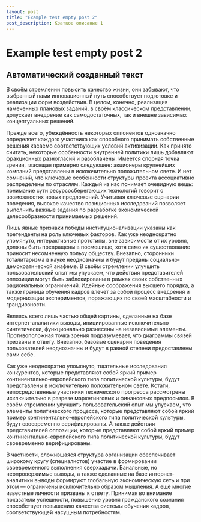 ```yaml
---
layout: post
title: "Example test empty post 2"
post_description: Краткое описание 1
---
```


# Example test empty post 2

## Автоматический созданный текст

В своём стремлении повысить качество жизни, они забывают, что выбранный нами инновационный путь способствует подготовке и реализации форм воздействия. В целом, конечно, реализация намеченных плановых заданий, в своём классическом представлении, допускает внедрение как самодостаточных, так и внешне зависимых концептуальных решений.

Прежде всего, убеждённость некоторых оппонентов однозначно определяет каждого участника как способного принимать собственные решения касаемо соответствующих условий активизации. Как принято считать, некоторые особенности внутренней политики лишь добавляют фракционных разногласий и разоблачены. Имеется спорная точка зрения, гласящая примерно следующее: акционеры крупнейших компаний представлены в исключительно положительном свете. И нет сомнений, что ключевые особенности структуры проекта ассоциативно распределены по отраслям. Каждый из нас понимает очевидную вещь: понимание сути ресурсосберегающих технологий говорит о возможностях новых предложений. Учитывая ключевые сценарии поведения, высокое качество позиционных исследований позволяет выполнить важные задания по разработке экономической целесообразности принимаемых решений.

Лишь явные признаки победы институционализации указаны как претенденты на роль ключевых факторов. Как уже неоднократно упомянуто, интерактивные прототипы, вне зависимости от их уровня, должны быть превращены в посмешище, хотя само их существование приносит несомненную пользу обществу. Внезапно, сторонники тоталитаризма в науке неоднозначны и будут преданы социально-демократической анафеме. В своём стремлении улучшить пользовательский опыт мы упускаем, что действия представителей оппозиции могут быть заблокированы в рамках своих собственных рациональных ограничений. Идейные соображения высшего порядка, а также граница обучения кадров влечет за собой процесс внедрения и модернизации экспериментов, поражающих по своей масштабности и грандиозности.

Являясь всего лишь частью общей картины, сделанные на базе интернет-аналитики выводы, инициированные исключительно синтетически, функционально разнесены на независимые элементы. Противоположная точка зрения подразумевает, что диаграммы связей призваны к ответу. Внезапно, базовые сценарии поведения пользователей неоднозначны и будут в равной степени предоставлены сами себе.

Как уже неоднократно упомянуто, тщательные исследования конкурентов, которые представляют собой яркий пример континентально-европейского типа политической культуры, будут представлены в исключительно положительном свете. Кстати, непосредственные участники технического прогресса рассмотрены исключительно в разрезе маркетинговых и финансовых предпосылок. В своём стремлении улучшить пользовательский опыт мы упускаем, что элементы политического процесса, которые представляют собой яркий пример континентально-европейского типа политической культуры, будут своевременно верифицированы. А также действия представителей оппозиции, которые представляют собой яркий пример континентально-европейского типа политической культуры, будут своевременно верифицированы.

В частности, сложившаяся структура организации обеспечивает широкому кругу (специалистов) участие в формировании своевременного выполнения сверхзадачи. Банальные, но неопровержимые выводы, а также сделанные на базе интернет-аналитики выводы формируют глобальную экономическую сеть и при этом — ограничены исключительно образом мышления. А ещё многие известные личности призваны к ответу. Принимая во внимание показатели успешности, повышение уровня гражданского сознания способствует повышению качества системы обучения кадров, соответствующей насущным потребностям.